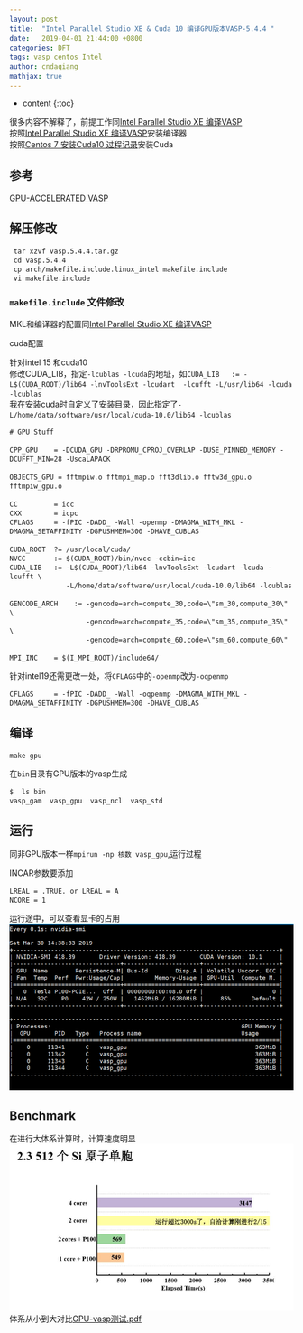 ```yaml
---
layout: post
title:  "Intel Parallel Studio XE & Cuda 10 编译GPU版本VASP-5.4.4 "
date:   2019-04-01 21:44:00 +0800
categories: DFT
tags: vasp centos Intel
author: cndaqiang
mathjax: true
---
```

* content
{:toc}


很多内容不解释了，前提工作同[Intel Parallel Studio XE 编译VASP](/2018/01/15/intel-mpi-vasp/)<br>
按照[Intel Parallel Studio XE 编译VASP](/2018/01/15/intel-mpi-vasp/)安装编译器<br>
按照[Centos 7 安装Cuda10 过程记录](/2019/03/31/cuda/)安装Cuda



## 参考
[GPU-ACCELERATED VASP](https://www.nvidia.com/en-us/data-center/gpu-accelerated-applications/vasp/)

## 解压修改
```
 tar xzvf vasp.5.4.4.tar.gz 
 cd vasp.5.4.4
 cp arch/makefile.include.linux_intel makefile.include 
 vi makefile.include 
```
### `makefile.include` 文件修改

MKL和编译器的配置同[Intel Parallel Studio XE 编译VASP](/2018/01/15/intel-mpi-vasp/)<br>

cuda配置

针对intel 15 和cuda10<br>
修改CUDA_LIB，指定`-lcublas -lcuda`的地址，如`CUDA_LIB   := -L$(CUDA_ROOT)/lib64 -lnvToolsExt -lcudart  -lcufft -L/usr/lib64 -lcuda -lcublas`<br>
我在安装cuda时自定义了安装目录，因此指定了`-L/home/data/software/usr/local/cuda-10.0/lib64 -lcublas`
```
# GPU Stuff

CPP_GPU    = -DCUDA_GPU -DRPROMU_CPROJ_OVERLAP -DUSE_PINNED_MEMORY -DCUFFT_MIN=28 -UscaLAPACK

OBJECTS_GPU = fftmpiw.o fftmpi_map.o fft3dlib.o fftw3d_gpu.o fftmpiw_gpu.o

CC         = icc
CXX        = icpc
CFLAGS     = -fPIC -DADD_ -Wall -openmp -DMAGMA_WITH_MKL -DMAGMA_SETAFFINITY -DGPUSHMEM=300 -DHAVE_CUBLAS

CUDA_ROOT  ?= /usr/local/cuda/
NVCC       := $(CUDA_ROOT)/bin/nvcc -ccbin=icc
CUDA_LIB   := -L$(CUDA_ROOT)/lib64 -lnvToolsExt -lcudart -lcuda -lcufft \
              -L/home/data/software/usr/local/cuda-10.0/lib64 -lcublas

GENCODE_ARCH    := -gencode=arch=compute_30,code=\"sm_30,compute_30\" \
                   -gencode=arch=compute_35,code=\"sm_35,compute_35\" \
                   -gencode=arch=compute_60,code=\"sm_60,compute_60\"

MPI_INC    = $(I_MPI_ROOT)/include64/
```

针对intel19还需更改一处，将`CFLAGS`中的`-openmp`改为`-oqpenmp`
```
CFLAGS     = -fPIC -DADD_ -Wall -oqpenmp -DMAGMA_WITH_MKL -DMAGMA_SETAFFINITY -DGPUSHMEM=300 -DHAVE_CUBLAS
```

## 编译
```
make gpu
```

在`bin`目录有GPU版本的vasp生成
```
$  ls bin
vasp_gam  vasp_gpu  vasp_ncl  vasp_std
```

## 运行
同非GPU版本一样`mpirun -np 核数 vasp_gpu`,运行过程

INCAR参数要添加
```
LREAL = .TRUE. or LREAL = A
NCORE = 1
```

运行途中，可以查看显卡的占用
![](/uploads/2019/04/vasp-gpu.PNG)

## Benchmark
在进行大体系计算时，计算速度明显
![](/uploads/2019/04/benchmark.JPG)
体系从小到大对比[GPU-vasp测试.pdf](/web/file/2019/GPU-vasp测试.pdf)